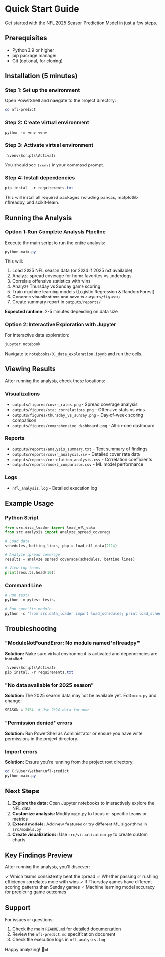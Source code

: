 # Quick Start Guide

Get started with the NFL 2025 Season Prediction Model in just a few steps.

## Prerequisites

- Python 3.9 or higher
- pip package manager
- Git (optional, for cloning)

## Installation (5 minutes)

### Step 1: Set up the environment

Open PowerShell and navigate to the project directory:

```powershell
cd nfl-predict
```

### Step 2: Create virtual environment

```powershell
python -m venv venv
```

### Step 3: Activate virtual environment

```powershell
.\venv\Scripts\Activate
```

You should see `(venv)` in your command prompt.

### Step 4: Install dependencies

```powershell
pip install -r requirements.txt
```

This will install all required packages including pandas, matplotlib, nflreadpy, and scikit-learn.

## Running the Analysis

### Option 1: Run Complete Analysis Pipeline

Execute the main script to run the entire analysis:

```powershell
python main.py
```

This will:
1. Load 2025 NFL season data (or 2024 if 2025 not available)
2. Analyze spread coverage for home favorites vs underdogs
3. Correlate offensive statistics with wins
4. Analyze Thursday vs Sunday game scoring
5. Train machine learning models (Logistic Regression & Random Forest)
6. Generate visualizations and save to `outputs/figures/`
7. Create summary report in `outputs/reports/`

**Expected runtime:** 2-5 minutes depending on data size

### Option 2: Interactive Exploration with Jupyter

For interactive data exploration:

```powershell
jupyter notebook
```

Navigate to `notebooks/01_data_exploration.ipynb` and run the cells.

## Viewing Results

After running the analysis, check these locations:

### Visualizations
- `outputs/figures/cover_rates.png` - Spread coverage analysis
- `outputs/figures/stat_correlations.png` - Offensive stats vs wins
- `outputs/figures/thursday_vs_sunday.png` - Day-of-week scoring comparison
- `outputs/figures/comprehensive_dashboard.png` - All-in-one dashboard

### Reports
- `outputs/reports/analysis_summary.txt` - Text summary of findings
- `outputs/reports/cover_analysis.csv` - Detailed cover rate data
- `outputs/reports/correlation_analysis.csv` - Correlation coefficients
- `outputs/reports/model_comparison.csv` - ML model performance

### Logs
- `nfl_analysis.log` - Detailed execution log

## Example Usage

### Python Script

```python
from src.data_loader import load_nfl_data
from src.analysis import analyze_spread_coverage

# Load data
schedules, betting_lines, pbp = load_nfl_data(2024)

# Analyze spread coverage
results = analyze_spread_coverage(schedules, betting_lines)

# View top teams
print(results.head(10))
```

### Command Line

```powershell
# Run tests
python -m pytest tests/

# Run specific module
python -c "from src.data_loader import load_schedules; print(load_schedules(2024).shape)"
```

## Troubleshooting

### "ModuleNotFoundError: No module named 'nflreadpy'"

**Solution:** Make sure virtual environment is activated and dependencies are installed:
```powershell
.\venv\Scripts\Activate
pip install -r requirements.txt
```

### "No data available for 2025 season"

**Solution:** The 2025 season data may not be available yet. Edit `main.py` and change:
```python
SEASON = 2024  # Use 2024 data for now
```

### "Permission denied" errors

**Solution:** Run PowerShell as Administrator or ensure you have write permissions in the project directory.

### Import errors

**Solution:** Ensure you're running from the project root directory:
```powershell
cd C:\Users\ethan\nfl-predict
python main.py
```

## Next Steps

1. **Explore the data:** Open Jupyter notebooks to interactively explore the NFL data
2. **Customize analysis:** Modify `main.py` to focus on specific teams or metrics
3. **Extend models:** Add new features or try different ML algorithms in `src/models.py`
4. **Create visualizations:** Use `src/visualization.py` to create custom charts

## Key Findings Preview

After running the analysis, you'll discover:

✓ Which teams consistently beat the spread
✓ Whether passing or rushing efficiency correlates more with wins
✓ If Thursday games have different scoring patterns than Sunday games
✓ Machine learning model accuracy for predicting game outcomes

## Support

For issues or questions:
1. Check the main `README.md` for detailed documentation
2. Review the `nfl-predict.md` specification document
3. Check the execution logs in `nfl_analysis.log`

Happy analyzing! 🏈📊

